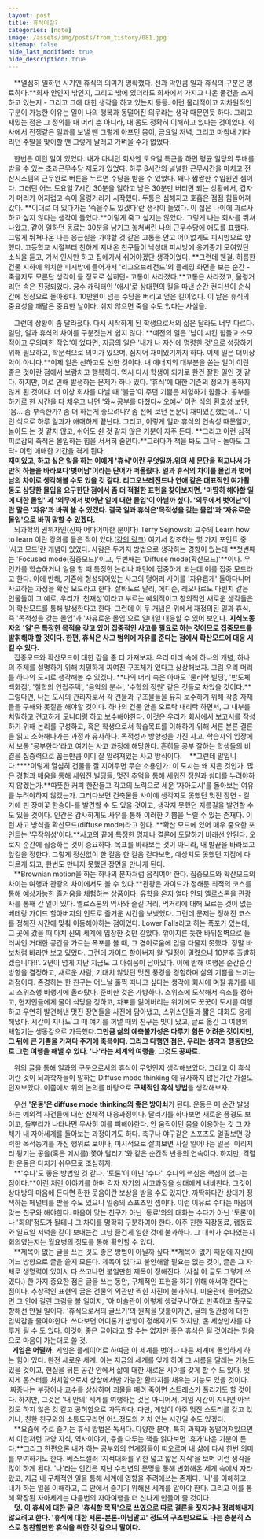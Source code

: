 ```yaml
---
layout: post
title: 휴식이란?
categories: [note]
image: /assets/img/posts/from_tistory/081.jpg
sitemap: false
hide_last_modified: true
hide_description: true
---
```


  


  


   **열심히 일하던 시기엔 휴식의 의미가 명확했다. 선과 악만큼 일과 휴식의 구분은 명료하다.**회사 안인지 밖인지, 그리고 밖에 있더라도 회사에서 가지고 나온 물건을 소지하고 있는지 - 그리고 그에 대한 생각을 하고 있는지 등등. 이런 물리적이고 저차원적인 구분이 가능한 이유는 일이 나의 행복과 동떨어진 의무라는 생각 때문인듯 하다. 그리고 재밌는 점은 그 정의를 내 머리 뿐 아니라, 내 몸도 정확히 이해하고 있다는 것이었다. 회사에서 전쟁같은 일과를 보낼 땐 그렇게 아프던 몸이, 금요일 저녁, 그리고 마침내 기다리던 주말을 맞이할 땐 그렇게 날래고 가벼울 수가 없었다. 

  


   한번은 이런 일이 있었다. 내가 다니던 회사엔 토요일 특근을 하면 평균 일당의 두배를 받을 수 있는 초과근무수당 제도가 있었다. 하루 8시간의 널널한 근무시간을 마치고 전산시스템의 근무완료 버튼을 누르면 수당을 받을 수 있었다. 꽤나 짭짤한 수입원인 셈이다. 그러던 어느 토요일 7시간 30분을 일하고 남은 30분만 버티면 되는 상황에서, 갑자기 머리가 어지럽고 속이 울렁거리기 시작했다. 두통은 심해지고 호흡은 점점 힘들어져 갔다. **이대로 더 있다가는 '죽을수도 있겠다'란 생각이 들었다. 이 젊은 나이에 과로사하고 싶지 않다는 생각이 들었다.**이렇게 죽고 싶지는 않았다. 그렇게 나는 회사를 뛰쳐나왔고, 같이 일하던 동료는 30분을 남기고 놓쳐버린 나의 근무수당에 애도를 표했다. 그렇게 뛰쳐나온 나는 응급실을 가야할 것 같은 고통을 안고 어이없게도 피시방으로 향했다. 고등학교 시절부터 친하게 지내온 친구들이 낙성대 피시방에 옹기종기 모여있단 소식을 듣고, 가서 인사만 하고 집에가서 쉬어야겠단 생각이었다. **그런데 웬걸. 허름한 건물 지하에 위치한 피시방에 들어가서 '리그오브레전드'의 플레잉 화면을 보는 순간 -죽을지도 모른단 생각이 들 정도로 심히던- 고통이 사라졌다.**고통은 사라졌고, 울렁거리던 속은 진정되었다. 궁수 캐릭터인 '애시'로 상대편의 킬을 따낸 순간 컨디션이 순식간에 정상으로 돌아왔다. 10만원이 넘는 수당을 버리고 얻은 킬이었다. 이 날은 휴식의 중요성을 깨달은 중요한 날이다. 쉬지 않으면 죽을 수도 있다는 사실을.

  


  


   그런데 상황이 좀 달라졌다. 다시 시작하게 된 학생으로서의 삶은 달라도 너무 다르다. 일단, 일과 휴식의 차이를 구분짓는게 쉽지 않다. **예전의 일은 '남이 시킨 힘들고 소모적이고 무의미한 작업'이 었다면, 지금의 일은 '내가 나 자신에 명령한 것'으로 성장하기 위해 필요하고, 학문적으로 의미가 있으며, 심지어 재미있기까지 하다. 이제 일은 더이상 악이 아니다.**이제 일은 선하고도 선한 것이다. 내 에너지의 대부분을 쏟는 일이 이런 좋은 것이란 점에서 보람차고 행복하다. 역시 다시 학생이 되기로 한건 잘한 일인 것 같다. 하지만, 이로 인해 발생하는 문제가 하나 있다. '휴식'에 대한 기존의 정의가 통하지 않게 된 것이다. 더 이상 회사를 다닐 때 '불금'이 주던 기쁨은 체험하기 힘들다. 공부를 하기로 한 시간을 다 채우고 나면 '와~ 공부를 마쳤다~ 오예~' 이런 식의 환호성 보단, '음... 좀 부족한가? 좀 더 하는게 좋으려나? 좀 전에 보던 논문이 재미있긴했는데...' 이런 식으로 하루 일과가 애매하게 끝난다. 그리고, 이렇게 일과 휴식의 연속성 때문일까, 놀아도 논 것 같지 않고, 쉬어도 쉰 것 같지 않은 기분이 자주 든다. **그리고 이런 심적 피로감의 축적은 몰입하는 힘을 서서히 줄인다.**그러다가 책을 봐도 그닥 - 놀아도 그닥- 이런 애매한 기간을 겪게 된다.  
**재미있고, 하고 싶은 일을 하는 이에게 '휴식'이란 무엇일까.**위의 세 문단을 적고나서 가만히 하늘을 바라보다**'벗어남'**이라는 단어가 떠올랐다. 일과 휴식의 차이를 몰입과 벗어남의 차이로 생각해볼 수도 있을 것 같다. 리그오브레전드나 연애 같은 대표적인 여가활동도 상당한 몰입을 요구한단 점에서 좀 더 적절한 표현을 찾아보자면, '마땅히 해야할 일에 대한 몰입' 과 '의무에서 벗어난 일에 대한 몰입'이 아닐까 싶다. '의무에서 벗어난'이란 말은 '자유'과 바꿔 쓸 수 있겠다. **결국 일과 휴식은****'목적성을 갖는 몰입'과 '자유로운 몰입'으로 바꿔 말할 수 있겠다.**  
   뇌과학의 권위자인(진짜 어마어마한 분이다) Terry Sejnowski 교수의 Learn how to learn 이란 강의를 들은 적이 있다.([강의 링크](https://www.coursera.org/learn/learning-how-to-learn)) 여기서 강조하는 몇 가지 포인트 중 '사고 모드'란 개념이 있었다. 사람은 두가지 방법으로 생각하는 경향이 있는데 **첫번째는 'Focused mode(집중모드)'이고, 두번째는 'Diffuse mode(확산모드)'**이다. 무언가를 학습하거나 일을 할 때 특정한 논리나 패턴에 집중하게 되는데 이를 집중 모드라고 한다. 이에 반해, 기존에 형성되어있는 사고의 덩어리 사이를 '자유롭게' 돌아다니며 사고하는 과정을 확산 모드라고 한다. 살바도르 달리, 에디슨, 레오나르도 다빈치 같은 인물들이 그 예로, 우리가 '천재성'이라고 부르는 예외적이고 창의적인 새로운 생각들은 이 확산모드를 통해 발생한다고 한다. 그런데 이 두 개념은 위에서 재정의된 일과 휴식, 즉 '목적성을 갖는 몰입'과 '자유로운 몰입'으로 일대일 대응할 수 있어 보인다. **지식노동자의 '일'은 특정한 목적을 갖고 있어 집중적인 사고를 필요로 하는 것이므로 집중모드를 발휘해야 할 것이다. 한편, 휴식은 사고 범위에 자유를 준다는 점에서 확산모드에 대응 시킬 수 있다.**  
   집중모드와 확산모드이 대한 감을 좀 더 가져보자. 우리 머리 속에 하나의 개념, 하나의 주제를 설명하기 위해 치밀하게 짜여진 구조체가 있다고 상상해보자. 그럼 우리 머리를 하나의 도시로 생각해볼 수 있겠다. **나의 머리 속은 아마도 '물리학 빌딩', '반도체 백화점', '철학의 연립주택', '음악의 분수', '수학의 정원' 같은 것들로 차있을 것이다.**그렇다면, 나는 도시의 관리자로서 각 건물과 구조물들을 유지 보수하기 위해 각종 자재들을 구해와 못질을 해야할 것이다. 하나의 건물 안을 오르락 내리락 하면서, 그 내부를 치밀하고 견고하게 모니터링 하고 보수해야한다. 이것은 우리가 회사에서 보고서를 작성하기 위해 논리를 구성하고, 혹은 학생으로서 학습목표를 이해하기 위해 서론 본론 결론을 읽고 소화해나가는 과정과 유사하다. 목적성과 방향성을 가진 사고. 학습자의 입장에서 보통 '공부한다'라고 여기는 사고 과정에 해당한다. 흔히들 공부 잘하는 학생들의 비결을 집중력으로 꼽는만큼 이미 잘 알려져있는 사고 방식이다.    **그런데 말입니다.****이렇게 열심히 건물을 잘 지어두면 무슨 소용인가. 이 도시는 왜 지은 것인가. 많은 경험과 배움을 통해 세워진 빌딩들, 멋진 추억을 통해 세워진 정원과 쉼터를 누려야하지 않겠는가.**따뜻한 커피 한잔들고 각고의 노력으로 세운 '자아도시'를 돌아보는 여유를 누려야하지 않겠는가. 그러다보면 건축물들 사이에 생각지도 못했던 멋진 장면 - 길가에 핀 장미꽃 한송이-를 발견할 수 도 있을 것이고, 생각지 못했던 지름길을 발견할 수 도 있을 것이다. 인간은 감사하게도 사유를 통해 이러한 기쁨을 누릴 수 있는 존재다. 이런 사고 방식을 확산모드(diffuse mode)라고 한다. **확산 모드에 있어 매우 중요한 포인트는 '무작위성'이다.**사고의 끝에 특정한 명제나 결론에 도달하기 바래선 안된다. 오로지 순간에 집중하는 것이 중요하다. 목표를 바라보는 것이 아니라, 내 발끝을 바라보고 앞길을 정한다. 그렇게 정신없이 한 걸음 한 걸음 걷다보면, 예상치도 못했던 지점에 다다르게 되고, 한번도 만나지 못했던 장면을 만나게 된다.   
   **Brownian motion을 하는 하나의 분자처럼 움직여야 한다. 집중모드와 확산모드의 차이는 여행과 관광의 차이에서도 볼 수 있다.**관광은 가이드가 정해둔 최적의 코스를 통해 예상가능한 즐거움을 체험하는 상품이다. 유학을 온지 얼마 안되 옐로스톤을 관광사를 통해 간 일이 있다. 옐로스톤의 역사와 즐길 거리, 먹거리에 대해 모르는 것이 없는 베테랑 가이드 할아버지의 인도로 즐거운 시간을 보냈었다. 그런데 문제는 정해진 코스를 정해진 시간에 맞춰 이동해야하는 점이었다. Lower Falls라고 하는 폭포가 있는데, 그 곳에 갔을 때 마치 신의 세계에 입장한 것만 같았다. 깎아지른 듯한 바위절벽으로 둘러싸인 거대한 공간을 가르는 폭포를 볼 때, 그 경이로움에 입을 다물지 못했다. 정말 바보처럼 바라만 보고 있었다. 그런데 가이드 할아버지 왈 '일정이 밀렸으니 10분후 출발하겠습니다!!'. 2년이 넘게 지난 지금도 그 아쉬움이 남아있다. 이에 반해 여행은 순간순간 방향을 결정하고, 새로운 사람, 기대치 않았던 멋진 풍경을 경험하며 삶의 기쁨을 느끼는 과정이다. 존경하는 한 친구는 어느날 훌쩍 떠나고 싶다는 생각에 회사에 며칠 휴가를 내고 스위스행 비행기에 올라탔다. 준비한 것은 가방하나. 스위스에 도착해서 숙소를 정하고, 현지인들에게 물어 식당을 정하고, 차표를 잃어버리는 위기에도 꿋꿋이 도시를 여행하고 우연히 발견해낸 멋진 장면들을 사진에 담아냈고, 스위스인들과 짧은 대화도 용케 해냈다. 시간이 지나도 그 때 얘기를 꺼낼 때의 친구는 빛이 났고, 글로 옮긴 그 여행의 체험기는 생동감으로 가득했다.**그만큼 삶의 예측불가성은 다루기 힘든 어려운 것이지만, 그 뒤에 큰 기쁨을 가져다 주기에 축복이다. 그리고 다행인 점은, 우리는 생각과 행동만으로 그런 여행을 해낼 수 있다. '나'라는 세계의 여행을. 그것도 공짜로.**  
  


  


  


   위의 글을 통해 일과의 구분으로서의 휴식이 무엇인지 생각해보았다. 그리고 이 휴식이란 것이 뇌과학자들이 말하는 Diffuse mode thinking 에 유사하지 않은가란 가설도 던져보았다. 이쯤에서 위의 논의를 바탕으로 **구체적인 휴식 방법**을 생각해보자. 

  
   우선 **'운동'은 diffuse mode thinking의 좋은 방아쇠**가 된다. 운동은 매 순간 발생하는 예외적 사건들에 대한 신체적 대응과정이다. 달리기를 하다보면 새로운 풍경도 보이고, 돌뿌리가 나타나면 무사히 이를 피해야한다. 안 움직이던 몸을 이용하는 것 그 자체가 내 자아세계를 돌아보는 과정이기도 하다. 축구나 야구같은 스포츠도 얼필보면 강력한 목적동기를 가진 행위로 보이나, 미시적으로 살펴보면 사실 일어나는 일은 '이리저리 튕기는 공을(혹은 메시를) 쫓아 달리기'와 같은 순간적 반응의 연속이다. 하지만, 격렬한 운동은 다치기 쉬우므로 조심하자.   
   **'수다'도 좋은 방법일 것 같다. '토론'이 아닌 '수다'. 수다의 핵심은 핵심이 없다는 점이다.**이런 저런 이야기를 하며 각자 자기의 사고과정을 상대에게 내비친다. 그것이 상대방의 마음에 든다면 환한 웃음이란 보상을 받을 수도 있지만, 까딱하다간 상대가 정색하는 페널티를 받을 수도 있으니 일종의 스포츠인 셈이다. 이런 이유로 수다는 마음이 맞는 친구와 해야한다. 마음이 맞는 친구가 아닌 '동료'와의 대화는 수다가 아닌 '토론'이나 '회의'정도가 될테니 그 차이를 명확히 구분하여야 한다. 아주 친한 직장동료, 랩동료와 일요일 저녁을 같이 보내는건 그냥 즐겁게 일한 것에 불과하다. 그 대화가 수다였는지 회의였는지는 월요병의 정도를 통해 확인할 수 있다.  
   **제목이 없는 글을 쓰는 것도 좋은 방법이 아닐까 싶다.**제목이 없기 때문에 자신이 어느 방향으로 글을 쓸지 모른다. 제목이 없다고 불안해할 필요는 없는 것이, 글은 그 자체로 생명력이 있어서 다 쓰고나면 붙일만한 제목이 정해진다. (사실 이 글도 그렇게 쓰였다.) 한 가지 중요한 점은 글을 쓰는 동안, 구체적인 표현을 하기 위해 애써야 한다는 점이다. 추상적인 표현의 글은 건물의 외관만 찍힌 사진에 불과하다. 미술관에 들어갔으면 그 안에 걸린 그림을 볼 일이지, '아 미술관이 이렇게 생겼구나'하고 만족하고 출구로 향해선 안될 일이다. '휴식으로서의 글쓰기'의 원칙을 덧붙이자면, 글의 일관성에 대한 압박감을 줄여야한다. 쓰다보면 어디론가 방향이 정해지기도 하지만, 온 세상만사를 다루게 될 수 도 있다. 이것이 좋은 글이라고 할 수는 없지만 좋은 휴식은 될 것이라는 믿음으로 마음이 가는대로 쓸 것.  
  **게임은 어떨까.** 게임은 플레이어로 하여금 이 세계를 벗어나 다른 세계에 몰입하게 하는 힘이 있다. 완전 새로운 세계. 이는 지금의 세계를 잊게 하여 그 시름을 달래는 기능도 있을 것이고, 현실을 뒤튼 공간 안에서 삶에 대한 새로운 시야를 갖게 할 수 도 있다. 멋지게 몬스터를 처치함으로서 상상에서만 가능한 환타지를 채우는 기능도 있을 것이다.  짜증나는 부장이나 교수를 상상하며 괴물을 때려 죽이면 스트레스가 풀리기도 할 것이다. 하지만, 그것은 '내 안의' 세계를 여행하는 것은 아니어서, 게임 시간이 지나면 아무것도 하지 않은 것 같고 공허함으로 가득하다. 다만, 게임이 아주 멋진 스토리를 갖고 있거나, 친한 친구와의 소통도구라면 어느정도의 가치 있는 시간일 수도 있겠다.   
   **요즘에 주로 즐기는 휴식 방법은 독서다. 다양한 분야, 특히 과학과 동떨어져있으면서 이런저런 교양 지식, 역사이야기, 등을 다루는 책을 읽다보면 '휴가'나온 기분이 든다.**그리고 한편으론 내가 하는 공부와의 연계점들이 떠오르며 내 삶에 다시 한번 의미를 부여하기도 한다. 베스트셀러 '지적대화를 위한 넓고 얇은 지식'을 보며 이런 생각을 많이 하게 된다. '나'라는 인간은 지난 수천년의 문명을 통해 변화해온 세계 속에서 자라왔고, 지금 내 구체적인 일을 통해 세계에 영향을 주려애쓰는 존재다. '나'를 이해하고, 내가 하는 일을 이해하고, 그 안에서 즐기기 위해선 세계를 알아야 한다. 그리고 이를 통해 확장된 자아세계는 다음번의 자아여행을 더 신나게 만들어 줄 것이다.  
   **덧. 이 휴식에 대한 글은 '휴식할 목적'으로 쓰였으로 따로 결론을 짓지거나 정리해내지 않으려고 한다. '휴식에 대한 서론-본론-아님말고' 정도의 구조만으로도 나는 충분히 스스로 칭찬할만한 휴식을 취한 것 같으니 말이다.**  


